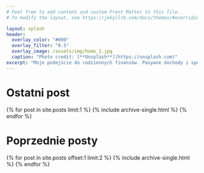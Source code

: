 ```yaml
---
# Feel free to add content and custom Front Matter to this file.
# To modify the layout, see https://jekyllrb.com/docs/themes/#overriding-theme-defaults

layout: splash
header:
  overlay_color: "#000"
  overlay_filter: "0.5"
  overlay_image: /assets/img/home_1.jpg
  caption: "Photo credit: [**Unsplash**](https://unsplash.com)"
excerpt: "Moje podejście do codziennych finansów. Pasywne dochody i sposoby na niezależność finansową. Subiektywnie, finansowo, rzetelnie."
---
```

<h1>Ostatni post</h1>
{% for post in site.posts limit:1 %}
  {% include archive-single.html %}
{% endfor %}
<h1>Poprzednie posty</h1>
{% for post in site.posts offset:1 limit:2 %}
  {% include archive-single.html %}
{% endfor %}